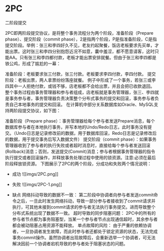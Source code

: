 # 2PC
二阶段提交

2PC即两阶段提交协议，是将整个事务流程分为两个阶段，准备阶段（Prepare phase）、提交阶段（commit phase），2是指两个阶段，P是指准备阶段，C是指提交阶段。举例：张三和李四好久不见，老友约起聚餐，饭店老板要求先买单，才能出票。这时张三和李四分别抱怨近况不如意，囊中羞涩，都不愿意请客，这时只能AA。只有张三和李四都付款，老板才能出票安排就餐。但由于张三和李四都是铁公鸡，形成了尴尬的一幕：

准备阶段：老板要求张三付款，张三付款。老板要求李四付款，李四付款。
提交阶段：老板出票，两人拿票纷纷落座就餐。
例子中形成了一个事务，若张三或李四其中一人拒绝付款，或钱不够，店老板都不会给出票，并且会把已收款退回。
整个事务过程由事务管理器和参与者组成，店老板就是事务管理器，张三、李四就是事务参与者，事务管理器负责决策整个分布式事务的提交和回滚，事务参与者负责自己本地事务的提交和回滚。
在计算机中部分关系数据库如Oracle、MySQL支持两阶段提交协议，如下图：

准备阶段（Prepare phase）：事务管理器给每个参与者发送Prepare消息，每个数据库参与者在本地执行事务，并写本地的Undo/Redo日志，此时事务没有提交。（Undo日志是记录修改前的数据，用于数据库回滚，Redo日志是记录修改后的数据，用于提交事务后写入数据文件）
提交阶段（commit phase）：如果事务管理器收到了参与者的执行失败或者超时消息时，直接给每个参与者发送回滚(Rollback)消息；否则，发送提交(Commit)消息；参与者根据事务管理器的指令执行提交或者回滚操作，并释放事务处理过程中使用的锁资源。注意:必须在最后阶段释放锁资源。
下图展示了2PC的两个阶段，分成功和失败两个情况说明：

- 成功
![[imgs/2PC.png]]

- 失败
![[imgs/2PC-1.png]]

- 缺点
网络抖动导致的数据不一致： 第二阶段中协调者向参与者发送commit命令之后，一旦此时发生网络抖动，导致一部分参与者接收到了commit请求并执行，可其他未接到commit请求的参与者无法执行事务提交。进而导致整个分布式系统出现了数据不一致。
超时导致的同步阻塞问题： 2PC中的所有的参与者节点都为事务阻塞型，当某一个参与者节点出现通信超时，其余参与者都会被动阻塞占用资源不能释放。
单点故障的风险： 由于严重的依赖协调者，一旦协调者发生故障，而此时参与者还都处于锁定资源的状态，无法完成事务commit操作。虽然协调者出现故障后，会重新选举一个协调者，可无法解决因前一个协调者宕机导致的参与者处于阻塞状态的问题。

